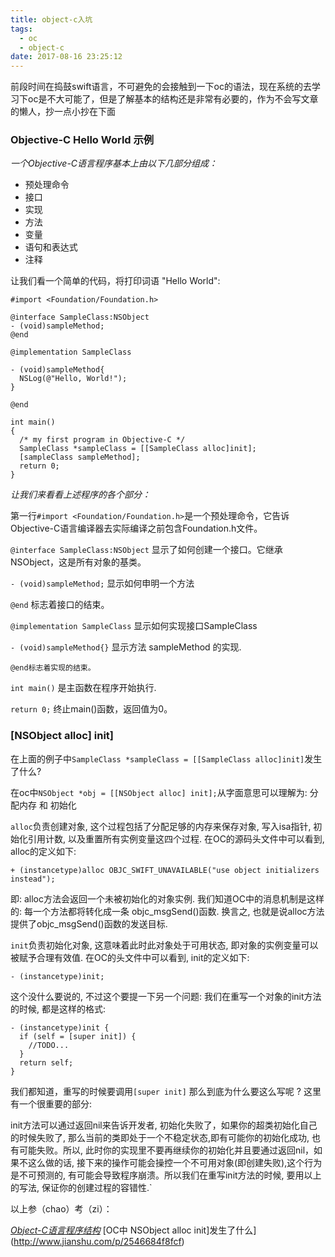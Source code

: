 ```yaml
---
title: object-c入坑
tags:
  - oc
  - object-c
date: 2017-08-16 23:25:12
---
```


前段时间在捣鼓swift语言，不可避免的会接触到一下oc的语法，现在系统的去学习下oc是不大可能了，但是了解基本的结构还是非常有必要的，作为不会写文章的懒人，抄一点小抄在下面

<!-- more -->

### Objective-C Hello World 示例

*一个Objective-C语言程序基本上由以下几部分组成：*

+ 预处理命令
+ 接口
+ 实现
+ 方法
+ 变量
+ 语句和表达式
+ 注释

让我们看一个简单的代码，将打印词语 "Hello World":

```obj-c
#import <Foundation/Foundation.h>

@interface SampleClass:NSObject
- (void)sampleMethod;
@end

@implementation SampleClass

- (void)sampleMethod{
  NSLog(@"Hello, World!");
}

@end

int main()
{
  /* my first program in Objective-C */
  SampleClass *sampleClass = [[SampleClass alloc]init];
  [sampleClass sampleMethod];
  return 0;
}
```

*让我们来看看上述程序的各个部分：*

第一行`#import <Foundation/Foundation.h>`是一个预处理命令，它告诉Objective-C语言编译器去实际编译之前包含Foundation.h文件。


`@interface SampleClass:NSObject` 显示了如何创建一个接口。它继承NSObject，这是所有对象的基类。

`- (void)sampleMethod;` 显示如何申明一个方法

`@end` 标志着接口的结束。

`@implementation SampleClass` 显示如何实现接口SampleClass

`- (void)sampleMethod{}` 显示方法 sampleMethod 的实现.

`@end标志着实现的结束。`

`int main()` 是主函数在程序开始执行.

`return 0;` 终止main()函数，返回值为0。

### [NSObject alloc] init]

在上面的例子中`SampleClass *sampleClass = [[SampleClass alloc]init]`发生了什么?

在oc中`NSObject *obj = [[NSObject alloc] init];`从字面意思可以理解为: 分配内存 和 初始化

`alloc`负责创建对象, 这个过程包括了分配足够的内存来保存对象, 写入isa指针, 初始化引用计数, 以及重置所有实例变量这四个过程.
在OC的源码头文件中可以看到, alloc的定义如下:

```obj-c
+ (instancetype)alloc OBJC_SWIFT_UNAVAILABLE("use object initializers instead");
```
即: alloc方法会返回一个未被初始化的对象实例.
我们知道OC中的消息机制是这样的: 每一个方法都将转化成一条 objc_msgSend()函数.
换言之, 也就是说alloc方法提供了objc_msgSend()函数的发送目标.

`init`负责初始化对象, 这意味着此时此对象处于可用状态, 即对象的实例变量可以被赋予合理有效值.
在OC的头文件中可以看到, init的定义如下:

```obj-c
- (instancetype)init;
```

这个没什么要说的, 不过这个要提一下另一个问题:
我们在重写一个对象的init方法的时候, 都是这样的格式:

```obj-c
- (instancetype)init {
  if (self = [super init]) {
    //TODO...
  }
  return self;
}
```

我们都知道，重写的时候要调用`[super init]` 那么到底为什么要这么写呢 ?
这里有一个很重要的部分:

init方法可以通过返回nil来告诉开发者, 初始化失败了，如果你的超类初始化自己的时候失败了, 那么当前的类即处于一个不稳定状态,即有可能你的初始化成功, 也有可能失败。所以, 此时你的实现里不要再继续你的初始化并且要通过返回nil，如果不这么做的话, 接下来的操作可能会操控一个不可用对象(即创建失败),这个行为是不可预测的, 有可能会导致程序崩溃。所以我们在重写init方法的时候, 要用以上的写法, 保证你的创建过程的容错性.`


以上参（chao）考（zi）：

[*Object-C语言程序结构*](http://www.yiibai.com/objective_c/objective_c_program_structure.html)
[OC中 NSObject alloc init]发生了什么](http://www.jianshu.com/p/2546684f8fcf)
